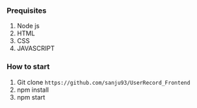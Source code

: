 ### Prequisites

1. Node js 
2. HTML
3. CSS 
4. JAVASCRIPT

### How to start

1. Git clone `https://github.com/sanju93/UserRecord_Frontend`
2. npm install
3. npm start